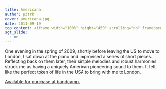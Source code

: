 ```yaml
---
title: Americana
author: p3trk
cover: americana.jpg
date: 2011-09-19
top_content: <iframe width="100%" height="450" scrolling="no" frameborder="no" src="https://w.soundcloud.com/player/?url=https%3A//api.soundcloud.com/playlists/1019187&amp;auto_play=false&amp;hide_related=false&amp;show_comments=true&amp;show_user=true&amp;show_reposts=false&amp;visual=true"></iframe>
sgt_slide:
  - on
---
```

One evening in the spring of 2009, shortly before leaving the US to move to London, I sat down at the piano and improvised a series of short pieces. Reflecting back on them later, their simple melodies and robust harmonies struck me as having a uniquely American pioneering sound to them. It felt like the perfect token of life in the USA to bring with me to London.


<div class="buy">
  <a href="http://peterkappus.bandcamp.com/album/americana" onclick="javascript:_gaq.push(['_trackEvent','outbound-article','http://peterkappus.bandcamp.com']);" class="button">Available for purchase at bandcamp.</a>
</div>
